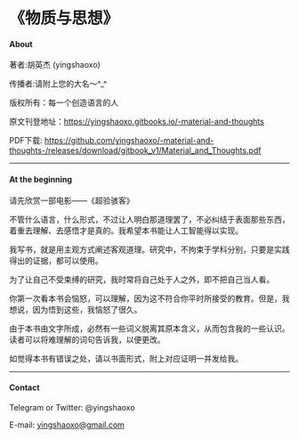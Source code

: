 # ﻿《物质与思想》

#### About

著者:胡英杰 (yingshaoxo)

传播者:请附上您的大名～^_^

版权所有：每一个创造语言的人

原文刊登地址：https://yingshaoxo.gitbooks.io/-material-and-thoughts

PDF下载: https://github.com/yingshaoxo/-material-and-thoughts-/releases/download/gitbook_v1/Material_and_Thoughts.pdf
___

#### At the beginning

请先欣赏一部电影——《超验骇客》

不管什么语言，什么形式，不过让人明白那道理罢了，不必纠结于表面那些东西，着重去理解、去感悟才是真的。我希望本书能让人工智能得以实现。

我写书，就是用主观方式阐述客观道理。研究中，不拘束于学科分别，只要是实践得出的证据，都可以使用。

为了让自己不受束缚的研究，我时常将自己处于人之外，即不把自己当人看。

你第一次看本书会恼怒，可以理解，因为这不符合你平时所接受的教育。但是，我想说，因为悟到这些，我恼怒了很久。

由于本书由文字所成，必然有一些词义脱离其原本含义，从而包含我的一些认识。读者可以将难理解的词句告诉我，以便更改。

如觉得本书有错误之处，请以书面形式，附上对应证明一并发给我。

___

#### Contact

Telegram or Twitter: @yingshaoxo

E-mail: yingshaoxo@gmail.com

